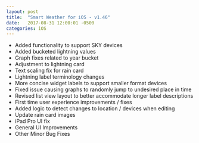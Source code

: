 ```yaml
---
layout: post
title:  "Smart Weather for iOS - v1.46"
date:   2017-08-31 12:00:01 -0500
categories: iOS
---
```


 - Added functionality to support SKY devices
 - Added bucketed lightning values
 - Graph fixes related to year bucket
 - Adjustment to lightning card
 - Text scaling fix for rain card
 - Lightning label terminology changes
 - More concise widget labels to support smaller format devices
 - Fixed issue causing graphs to randomly jump to undesired place in time
 - Revised list view layout to better accommodate longer label descriptions
 - First time user experience improvements / fixes
 - Added logic to detect changes to location / devices when editing
 - Update rain card images
 - iPad Pro UI fix
 - General UI Improvements
 - Other Minor Bug Fixes

